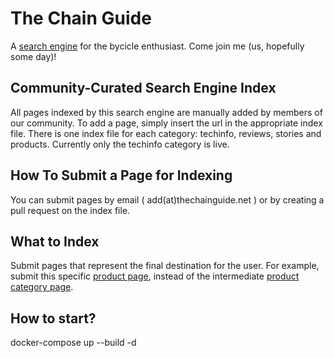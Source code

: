 # The Chain Guide
A [search engine](http://thechainguide.net/) for the bycicle enthusiast. Come join me (us, hopefully some day)!

## Community-Curated Search Engine Index
All pages indexed by this search engine are manually added by members of our community. To add a page, simply insert the url in the appropriate index file. There is one index file for each category: techinfo, reviews, stories and products. Currently only the techinfo category is live.

## How To Submit a Page for Indexing
You can submit pages by email ( add(at)thechainguide.net ) or by creating a pull request on the index file.

## What to Index
Submit pages that represent the final destination for the user. For example, submit this specific [product page](https://www.paulcomp.com/shop/components/skewers/quick-release-seat-post-collar/), instead of the intermediate [product category page](https://www.paulcomp.com/product-category/components/skewers/). 

## How to start?
docker-compose up --build -d
